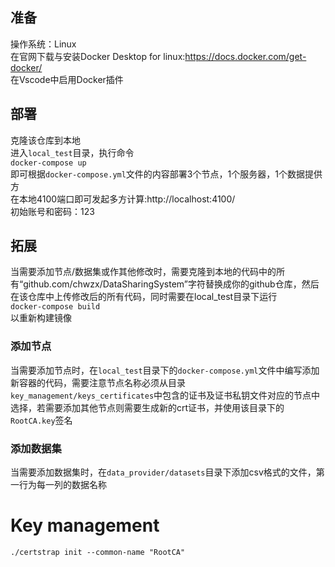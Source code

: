  
## 准备
操作系统：Linux  
在官网下载与安装Docker Desktop for linux:https://docs.docker.com/get-docker/  
在Vscode中启用Docker插件  

## 部署
克隆该仓库到本地  
进入`local_test`目录，执行命令  
````docker-compose up````  
即可根据`docker-compose.yml`文件的内容部署3个节点，1个服务器，1个数据提供方  
在本地4100端口即可发起多方计算:http://localhost:4100/  
初始账号和密码：123
## 拓展
当需要添加节点/数据集或作其他修改时，需要克隆到本地的代码中的所有“github.com/chwzx/DataSharingSystem”字符替换成你的github仓库，然后在该仓库中上传修改后的所有代码，同时需要在local_test目录下运行  
````docker-compose build````  
以重新构建镜像  
### 添加节点
当需要添加节点时，在`local_test`目录下的`docker-compose.yml`文件中编写添加新容器的代码，需要注意节点名称必须从目录`key_management/keys_certificates`中包含的证书及证书私钥文件对应的节点中选择，若需要添加其他节点则需要生成新的crt证书，并使用该目录下的`RootCA.key`签名
### 添加数据集
当需要添加数据集时，在`data_provider/datasets`目录下添加csv格式的文件，第一行为每一列的数据名称

# Key management
```
./certstrap init --common-name "RootCA"
```